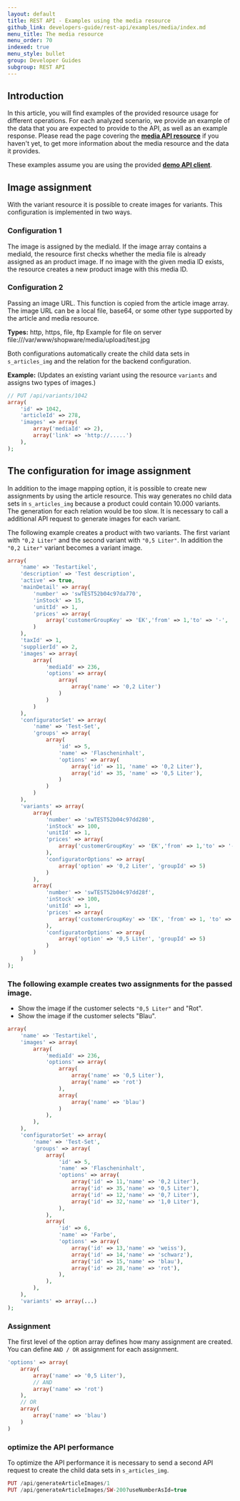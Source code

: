```yaml
---
layout: default
title: REST API - Examples using the media resource
github_link: developers-guide/rest-api/examples/media/index.md
menu_title: The media resource
menu_order: 70
indexed: true
menu_style: bullet
group: Developer Guides
subgroup: REST API
---
```


<div class="toc-list"></div>

## Introduction

In this article, you will find examples of the provided resource usage for different operations. For each analyzed scenario, we provide an example of the data that you are expected to provide to the API, as well as an example response.
Please read the page covering the **[media API resource](/developers-guide/rest-api/api-resource-media/)** if you haven't yet, to get more information about the media resource and the data it provides.

These examples assume you are using the provided **[demo API client](/developers-guide/rest-api/#using-the-rest-api-in-your-own-application)**.


## Image assignment

With the variant resource it is possible to create images for variants. This configuration is implemented in two ways.

### Configuration 1

The image is assigned by the mediaId.
If the image array contains a mediaId, the resource first checks whether the media file is already assigned as an product image.
If no image with the given media ID exists, the resource creates a new product image with this media ID.

### Configuration 2

Passing an image URL.
This function is copied from the article image array. The image URL can be a local file, base64, or some other type supported by the article and media resource.

<b>Types:</b>
http, https, file, ftp
Example for file on server file:///var/www/shopware/media/upload/test.jpg

Both configurations automatically create the child data sets in <code>s_articles_img</code> and the relation for the backend configuration.

<b>Example:</b> (Updates an existing variant using the resource <code>variants</code> and assigns two types of images.)

```php
// PUT /api/variants/1042
array(
    'id' => 1042,
    'articleId' => 278,
    'images' => array(
        array('mediaId' => 2),
        array('link' => 'http://.....')
    ),
);
```

## The configuration for image assignment

In addition to the image mapping option, it is possible to create new assignments by using the article resource.
This way generates no child data sets in <code>s_articles_img</code> because a product could contain 10.000 variants. The generation for each relation would be too slow.
It is necessary to call a additional API request to generate images for each variant. 

The following example creates a product with two variants. The first variant with <code>"0,2 Liter"</code> and the second variant with <code>"0,5 Liter"</code>.
In addition the <code> "0,2 Liter"</code> variant becomes a variant image.

```php
array(
    'name' => 'Testartikel',
    'description' => 'Test description',
    'active' => true,
    'mainDetail' => array(
        'number' => 'swTEST52b04c97da770',
        'inStock' => 15,
        'unitId' => 1,
        'prices' => array(
            array('customerGroupKey' => 'EK','from' => 1,'to' => '-', 'price' => 400)
        )
    ),
    'taxId' => 1,
    'supplierId' => 2,
    'images' => array(
        array(
            'mediaId' => 236,
            'options' => array(
                array(
                    array('name' => '0,2 Liter')
                )
            )
        )
    ),
    'configuratorSet' => array(
        'name' => 'Test-Set',
        'groups' => array(
            array(
                'id' => 5,
                'name' => 'Flascheninhalt',
                'options' => array(
                    array('id' => 11, 'name' => '0,2 Liter'),
                    array('id' => 35, 'name' => '0,5 Liter'),
                )
            )
        )
    ),
    'variants' => array(
        array(
            'number' => 'swTEST52b04c97dd280',
            'inStock' => 100,
            'unitId' => 1,
            'prices' => array(
                array('customerGroupKey' => 'EK','from' => 1,'to' => '-','price' => 400)
            ),
            'configuratorOptions' => array(
                array('option' => '0,2 Liter', 'groupId' => 5)
            )
        ),
        array(
            'number' => 'swTEST52b04c97dd28f',
            'inStock' => 100,
            'unitId' => 1,
            'prices' => array(
                array('customerGroupKey' => 'EK', 'from' => 1, 'to' => '-', 'price' => 400)
            ),
            'configuratorOptions' => array(
                array('option' => '0,5 Liter', 'groupId' => 5)
            )
        )
    )
);
```

### The following example creates two assignments for the passed image.
* Show the image if the customer selects <code>"0,5 Liter"</code> and "Rot".
* Show the image if the customer selects "Blau".

```php
array(
    'name' => 'Testartikel',
    'images' => array(
        array(
            'mediaId' => 236,
            'options' => array(
                array(
                    array('name' => '0,5 Liter'),
                    array('name' => 'rot')
                ),
                array(
                    array('name' => 'blau')
                )
            ),
        ),
    ),
    'configuratorSet' => array(
        'name' => 'Test-Set',
        'groups' => array(
            array(
                'id' => 5,
                'name' => 'Flascheninhalt',
                'options' => array(
                    array('id' => 11,'name' => '0,2 Liter'),
                    array('id' => 35,'name' => '0,5 Liter'),
                    array('id' => 12,'name' => '0,7 Liter'),
                    array('id' => 32,'name' => '1,0 Liter'),
                ),
            ),
            array(
                'id' => 6,
                'name' => 'Farbe',
                'options' => array(
                    array('id' => 13,'name' => 'weiss'),
                    array('id' => 14,'name' => 'schwarz'),
                    array('id' => 15,'name' => 'blau'),
                    array('id' => 28,'name' => 'rot'),
                ),
            ),
        ),
    ),
    'variants' => array(...)
);
```

### Assignment
 
The first level of the option array defines how many assignment are created. 
You can define <code>AND / OR</code> assignment for each assignment.

```php
'options' => array(    
    array(
        array('name' => '0,5 Liter'),
        // AND
        array('name' => 'rot')
    ),
    // OR
    array(
        array('name' => 'blau')
    )
)
```

### optimize the API performance

To optimize the API performance it is necessary to send a second API request to create the child data sets in <code>s_articles_img</code>.

```php
PUT /api/generateArticleImages/1
PUT /api/generateArticleImages/SW-200?useNumberAsId=true
```




